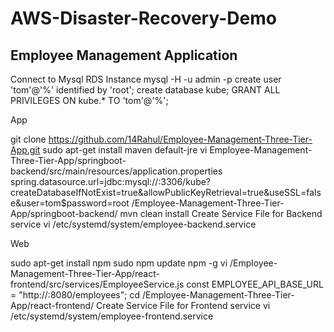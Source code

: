 # AWS-Disaster-Recovery-Demo

## Employee Management Application

Connect to Mysql RDS Instance
mysql -H <RDS Endpoint> -u admin -p
create user 'tom'@'%' identified by 'root';
create database kube;
GRANT ALL PRIVILEGES ON kube.* TO 'tom'@'%';


App

git clone https://github.com/14Rahul/Employee-Management-Three-Tier-App.git
sudo apt-get install maven default-jre
vi Employee-Management-Three-Tier-App/springboot-backend/src/main/resources/application.properties 
spring.datasource.url=jdbc:mysql://<RDS Endpoint>:3306/kube?createDatabaseIfNotExist=true&allowPublicKeyRetrieval=true&useSSL=false&user=tom$password=root
/Employee-Management-Three-Tier-App/springboot-backend/
mvn clean install
Create Service File for Backend service
vi /etc/systemd/system/employee-backend.service


Web

sudo apt-get install npm
sudo npm update npm -g
vi /Employee-Management-Three-Tier-App/react-frontend/src/services/EmployeeService.js
const EMPLOYEE_API_BASE_URL = "http://<LB Endpoint>:8080/employees";
cd /Employee-Management-Three-Tier-App/react-frontend/
Create Service File for Frontend service
vi /etc/systemd/system/employee-frontend.service
